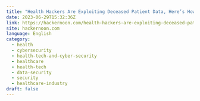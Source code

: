 ```yaml
---
title: "Health Hackers Are Exploiting Deceased Patient Data, Here’s How We Stop Them"
date: 2023-06-29T15:32:36Z
link: https://hackernoon.com/health-hackers-are-exploiting-deceased-patient-data-heres-how-we-stop-them?source=rss&utm_medium=RSS&utm_source=news.12bit.vn
site: hackernoon.com
language: English
category:
  - health
  - cybersecurity
  - health-tech-and-cyber-security
  - healthcare
  - health-tech
  - data-security
  - security
  - healthcare-industry
draft: false
---
```

